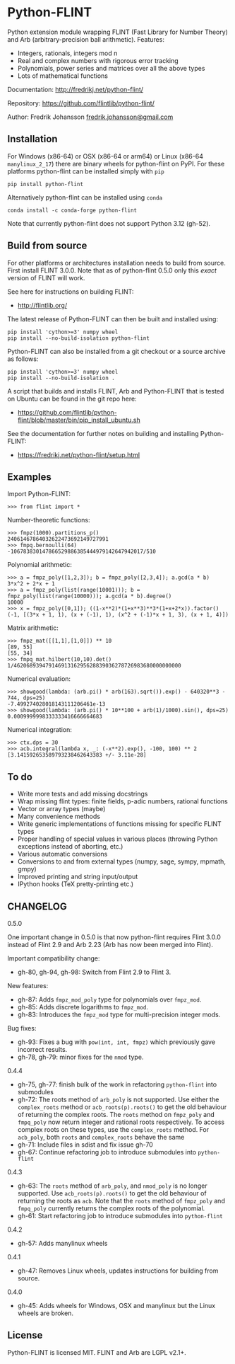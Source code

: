 Python-FLINT
============

Python extension module wrapping FLINT (Fast Library for Number Theory)
and Arb (arbitrary-precision ball arithmetic). Features:

* Integers, rationals, integers mod n
* Real and complex numbers with rigorous error tracking
* Polynomials, power series and matrices over all the above types
* Lots of mathematical functions

Documentation: http://fredrikj.net/python-flint/

Repository: https://github.com/flintlib/python-flint/

Author: Fredrik Johansson <fredrik.johansson@gmail.com>

Installation
------------

For Windows (x86-64) or OSX (x86-64 or arm64) or Linux (x86-64
`manylinux_2_17`) there are binary wheels for python-flint on PyPI. For these
platforms python-flint can be installed simply with `pip`

    pip install python-flint

Alternatively python-flint can be installed using `conda`

    conda install -c conda-forge python-flint

Note that currently python-flint does not support Python 3.12 (gh-52).

Build from source
-----------------

For other platforms or architectures installation needs to build from source.
First install FLINT 3.0.0. Note that as of python-flint 0.5.0 only this *exact*
version of FLINT will work.

See here for instructions on building FLINT:

* http://flintlib.org/

The latest release of Python-FLINT can then be built and installed using:

    pip install 'cython>=3' numpy wheel
    pip install --no-build-isolation python-flint

Python-FLINT can also be installed from a git checkout or a source archive
as follows:

    pip install 'cython>=3' numpy wheel
    pip install --no-build-isolation .

A script that builds and installs FLINT, Arb and Python-FLINT that is tested on
Ubuntu can be found in the git repo here:

* https://github.com/flintlib/python-flint/blob/master/bin/pip_install_ubuntu.sh

See the documentation for further notes on building and installing
Python-FLINT:

* https://fredrikj.net/python-flint/setup.html

Examples
-------------------------------------

Import Python-FLINT:

    >>> from flint import *

Number-theoretic functions:

    >>> fmpz(1000).partitions_p()
    24061467864032622473692149727991
    >>> fmpq.bernoulli(64)
    -106783830147866529886385444979142647942017/510

Polynomial arithmetic:

    >>> a = fmpz_poly([1,2,3]); b = fmpz_poly([2,3,4]); a.gcd(a * b)
    3*x^2 + 2*x + 1
    >>> a = fmpz_poly(list(range(10001))); b = fmpz_poly(list(range(10000))); a.gcd(a * b).degree()
    10000
    >>> x = fmpz_poly([0,1]); ((1-x**2)*(1+x**3)**3*(1+x+2*x)).factor()
    (-1, [(3*x + 1, 1), (x + (-1), 1), (x^2 + (-1)*x + 1, 3), (x + 1, 4)])

Matrix arithmetic:

    >>> fmpz_mat([[1,1],[1,0]]) ** 10
    [89, 55]
    [55, 34]
    >>> fmpq_mat.hilbert(10,10).det()
    1/46206893947914691316295628839036278726983680000000000

Numerical evaluation:

    >>> showgood(lambda: (arb.pi() * arb(163).sqrt()).exp() - 640320**3 - 744, dps=25)
    -7.499274028018143111206461e-13
    >>> showgood(lambda: (arb.pi() * 10**100 + arb(1)/1000).sin(), dps=25)
    0.0009999998333333416666664683

Numerical integration:

    >>> ctx.dps = 30
    >>> acb.integral(lambda x, _: (-x**2).exp(), -100, 100) ** 2
    [3.141592653589793238462643383 +/- 3.11e-28]

To do
-------------------------------------

* Write more tests and add missing docstrings
* Wrap missing flint types: finite fields, p-adic numbers, rational functions
* Vector or array types (maybe)
* Many convenience methods
* Write generic implementations of functions missing for specific FLINT types
* Proper handling of special values in various places (throwing Python
  exceptions instead of aborting, etc.)
* Various automatic conversions
* Conversions to and from external types (numpy, sage, sympy, mpmath, gmpy)
* Improved printing and string input/output
* IPython hooks (TeX pretty-printing etc.)

CHANGELOG
-------------

0.5.0

One important change in 0.5.0 is that now python-flint requires Flint 3.0.0
instead of Flint 2.9 and Arb 2.23 (Arb has now been merged into Flint).

Important compatibility change:

- gh-80, gh-94, gh-98: Switch from Flint 2.9 to Flint 3.

New features:

- gh-87: Adds `fmpz_mod_poly` type for polynomials over `fmpz_mod`.
- gh-85: Adds discrete logarithms to `fmpz_mod`.
- gh-83: Introduces the `fmpz_mod` type for multi-precision integer mods.

Bug fixes:

- gh-93: Fixes a bug with `pow(int, int, fmpz)` which previously gave incorrect
  results.
- gh-78, gh-79: minor fixes for the `nmod` type.

0.4.4

- gh-75, gh-77: finish bulk of the work in refactoring `python-flint` into
  submodules
- gh-72: The roots method of `arb_poly` is not supported. Use either the
  `complex_roots` method or `acb_roots(p).roots()` to get the old behaviour of
  returning the complex roots. The `roots` method on `fmpz_poly` and
  `fmpq_poly` now return integer and rational roots respectively. To access
  complex roots on these types, use the `complex_roots` method. For `acb_poly`,
  both `roots` and `complex_roots` behave the same
- gh-71: Include files in sdist and fix issue gh-70
- gh-67: Continue refactoring job to introduce submodules into `python-flint`

0.4.3

- gh-63: The `roots` method of `arb_poly`, and `nmod_poly` is no longer
  supported. Use `acb_roots(p).roots()` to get the old behaviour of returning
  the roots as `acb`. Note that the `roots` method of `fmpz_poly` and
  `fmpq_poly` currently returns the complex roots of the polynomial.
- gh-61: Start refactoring job to introduce submodules into `python-flint`

0.4.2

- gh-57: Adds manylinux wheels

0.4.1

- gh-47: Removes Linux wheels, updates instructions for building from source.

0.4.0

- gh-45: Adds wheels for Windows, OSX and manylinux but the Linux wheels are
  broken.

License
------------

Python-FLINT is licensed MIT. FLINT and Arb are LGPL v2.1+.

